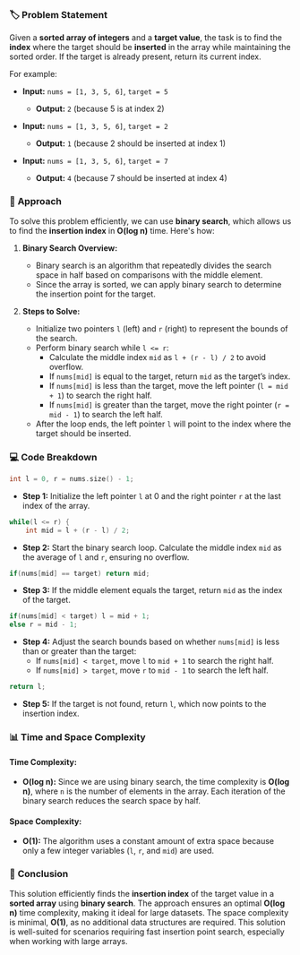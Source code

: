 ### 🏷️ **Problem Statement**

Given a **sorted array of integers** and a **target value**, the task is to find the **index** where the target should be **inserted** in the array while maintaining the sorted order. If the target is already present, return its current index.

For example:
- **Input:** `nums = [1, 3, 5, 6]`, `target = 5`
  - **Output:** `2` (because 5 is at index 2)
  
- **Input:** `nums = [1, 3, 5, 6]`, `target = 2`
  - **Output:** `1` (because 2 should be inserted at index 1)

- **Input:** `nums = [1, 3, 5, 6]`, `target = 7`
  - **Output:** `4` (because 7 should be inserted at index 4)

### 🧠 **Approach**

To solve this problem efficiently, we can use **binary search**, which allows us to find the **insertion index** in **O(log n)** time. Here's how:

1. **Binary Search Overview:**
   - Binary search is an algorithm that repeatedly divides the search space in half based on comparisons with the middle element.
   - Since the array is sorted, we can apply binary search to determine the insertion point for the target.

2. **Steps to Solve:**
   - Initialize two pointers `l` (left) and `r` (right) to represent the bounds of the search.
   - Perform binary search while `l <= r`:
     - Calculate the middle index `mid` as `l + (r - l) / 2` to avoid overflow.
     - If `nums[mid]` is equal to the target, return `mid` as the target’s index.
     - If `nums[mid]` is less than the target, move the left pointer (`l = mid + 1`) to search the right half.
     - If `nums[mid]` is greater than the target, move the right pointer (`r = mid - 1`) to search the left half.
   - After the loop ends, the left pointer `l` will point to the index where the target should be inserted.

### 💻 **Code Breakdown**

```cpp
int l = 0, r = nums.size() - 1;
```
- **Step 1:** Initialize the left pointer `l` at 0 and the right pointer `r` at the last index of the array.

```cpp
while(l <= r) {
    int mid = l + (r - l) / 2;
```
- **Step 2:** Start the binary search loop. Calculate the middle index `mid` as the average of `l` and `r`, ensuring no overflow.

```cpp
if(nums[mid] == target) return mid;
```
- **Step 3:** If the middle element equals the target, return `mid` as the index of the target.

```cpp
if(nums[mid] < target) l = mid + 1;
else r = mid - 1;
```
- **Step 4:** Adjust the search bounds based on whether `nums[mid]` is less than or greater than the target:
  - If `nums[mid] < target`, move `l` to `mid + 1` to search the right half.
  - If `nums[mid] > target`, move `r` to `mid - 1` to search the left half.

```cpp
return l;
```
- **Step 5:** If the target is not found, return `l`, which now points to the insertion index.

### 📊 **Time and Space Complexity**

#### Time Complexity:
- **O(log n):** Since we are using binary search, the time complexity is **O(log n)**, where `n` is the number of elements in the array. Each iteration of the binary search reduces the search space by half.

#### Space Complexity:
- **O(1):** The algorithm uses a constant amount of extra space because only a few integer variables (`l`, `r`, and `mid`) are used.

### 🚀 **Conclusion**

This solution efficiently finds the **insertion index** of the target value in a **sorted array** using **binary search**. The approach ensures an optimal **O(log n)** time complexity, making it ideal for large datasets. The space complexity is minimal, **O(1)**, as no additional data structures are required. This solution is well-suited for scenarios requiring fast insertion point search, especially when working with large arrays.